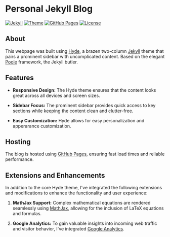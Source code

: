 # Personal Jekyll Blog

[![Jekyll](https://img.shields.io/badge/Jekyll-4.2+-green.svg)](https://jekyllrb.com/)
[![Theme](https://img.shields.io/badge/Theme-Hyde-blue.svg)](https://jekyllthemes.io/theme/hyde)
[![GitHub Pages](https://img.shields.io/badge/Hosting-GitHub%20Pages-orange.svg)](https://pages.github.com/)
[![License](https://img.shields.io/badge/license-MIT-red.svg)](https://github.com/nierja/hyde/blob/master/LICENSE)

## About

This webpage was built using [Hyde](https://jekyllthemes.io/theme/hyde), a brazen two-column [Jekyll](http://jekyllrb.com) theme that pairs a prominent sidebar with uncomplicated content. Based on the elegant [Poole](http://getpoole.com) framework, the Jekyll butler.

## Features

- **Responsive Design:** The Hyde theme ensures that the content looks great across all devices and screen sizes.

- **Sidebar Focus:** The prominent sidebar provides quick access to key sections while keeping the content clean and clutter-free.

- **Easy Customization:** Hyde allows for easy personalization and apperarance customization.

## Hosting

The blog is hosted using [GitHub Pages](https://pages.github.com/), ensuring fast load times and reliable performance.

## Extensions and Enhancements

In addition to the core Hyde theme, I've integrated the following extensions and modifications to enhance the functionality and user experience:

1. **MathJax Support:** Complex mathematical equations are rendered seamlessly using [MathJax](http://webdocs.cs.ualberta.ca/~zichen2/blog/coding/setup/2019/02/17/how-to-add-mathjax-support-to-jekyll.html), allowing for the inclusion of LaTeX equations and formulas.

2. **Google Analytics:** To gain valuable insights into incoming web traffic and visitor behavior, I've integrated [Google Analytics](https://michaelsoolee.com/google-analytics-jekyll/).
